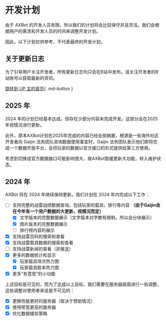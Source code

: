 # 开发计划

由于 AXBot 的开发人员有限，所以我们的计划将会比较保守并且灵活。我们会根据用户的需求和开发人员的时间来调整开发计划。

因此，以下计划仅供参考，不代表最终的开发计划。

## 关于更新日志

为了引导用户关注开发者，所有更新日志均只会在B站中发布。请关注开发者的B站账号以获取最新的资讯。

[跳转到 UP 主的首页](https://space.bilibili.com/8696650){ .md-button }

## 2025 年

2024 年的计划已经基本达成，但存在少部分内容未完成开发。这部分会在2025年视情况进行更新。

此外，原本AXBot计划在2025年完成的内容已经全部搁置，根源是一些海外社区开发者向 Gaijin 法务团队咨询数据使用事宜时，Gaijin 法务团队表示他们即将完成一个数据开放平台，会将玩家的数据以官方接口的形式提供给第三方使用。

考虑到切换成官方数据接口可能影响很大，故AXBot暂缓更新大功能，转入维护状态。

## 2024 年

AXBot 将在 2024 年继续保持更新。我们计划在 2024 年内完成以下工作：

- [ ] 支持完整的战雷战绩数据查询，包括玩家的载具，排行等内容 **（由于Gaijin会在今年有一个用户数据的大更新，视情况而定）**
    - [x] 文字版本的完整数据展示（文字版本对字数有限制，所以会分块展示）
    - [x] 图片版本的完整数据展示
    - [ ] 排行榜内容的展示
- [x] 支持战雷百科的搜索和查看
- [x] 支持战雷载具数据的搜索和查看
- [ ] 支持战雷新闻的查看（非推送）
- [x] 更多的数据统计和显示
    - [x] 玩家载具场次热力图
    - [x] 玩家载具胜率热力图
- [x] 更多“有意思”的小功能

上述目标是可见的，而为了达成以上目标，我们需要在服务器层面进行一些调整，这些调整对使用者来说是不可见的：

- [x] 更换性能更好的服务器（取决于赞助情况）
- [x] 使用带宽更高的服务器
- [x] 优化数据缓存策略

